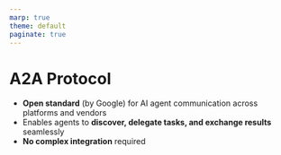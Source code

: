 ```yaml
---
marp: true
theme: default
paginate: true
---
```

# A2A Protocol

- **Open standard** (by Google) for AI agent communication across platforms and vendors
- Enables agents to **discover, delegate tasks, and exchange results** seamlessly
- **No complex integration** required 
